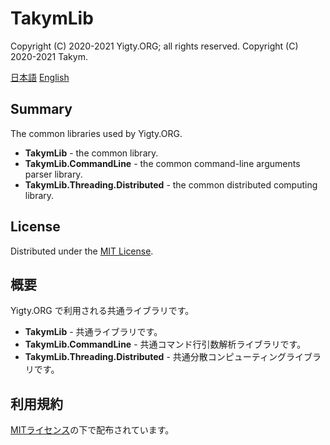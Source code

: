 # TakymLib
Copyright (C) 2020-2021 Yigty.ORG; all rights reserved.
Copyright (C) 2020-2021 Takym.

[日本語](#ja)
[English](#en)

<a id="en"></a>

## Summary
The common libraries used by Yigty.ORG.
* **TakymLib** - the common library.
* **TakymLib.CommandLine** - the common command-line arguments parser library.
* **TakymLib.Threading.Distributed** - the common distributed computing library.

## License
Distributed under the [MIT License](LICENSE.md).

<a id="ja"></a>

## 概要
Yigty.ORG で利用される共通ライブラリです。
* **TakymLib** - 共通ライブラリです。
* **TakymLib.CommandLine** - 共通コマンド行引数解析ライブラリです。
* **TakymLib.Threading.Distributed** - 共通分散コンピューティングライブラリです。

## 利用規約
[MITライセンス](LICENSE.md)の下で配布されています。
